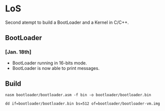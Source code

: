 # LoS

Second atempt to build a BootLoader and a Kernel in C/C++.

## BootLoader

### [Jan. 18th] 
* BootLoader running in 16-bits mode.
* BootLoader is now able to print messages.

## Build

```
nasm bootloader/bootloader.asm -f bin -o bootloader/bootloader.bin
```

```
dd if=bootloader/bootloader.bin bs=512 of=bootloader/bootloader-vm.img
```